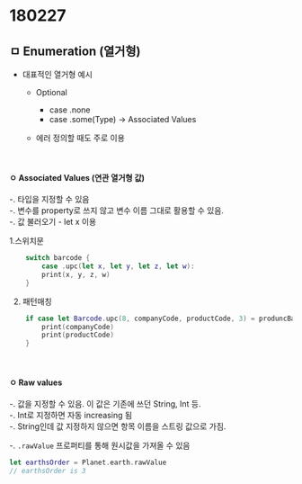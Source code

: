 # 180227
## ㅁ Enumeration (열거형)

- 대표적인 열거형 예시  
    - Optional  
        - case .none  
        - case .some(Type) -> Associated Values  

    - 에러 정의할 때도 주로 이용

<br>

#### ㅇ Associated Values (연관 열거형 값)
-. 타입을 지정할 수 있음  
-. 변수를 property로 쓰지 않고 변수 이름 그대로 활용할 수 있음.  
-. 값 불러오기 - let x 이용  

1.스위치문
```swift
    switch barcode {
        case .upc(let x, let y, let z, let w):
        print(x, y, z, w)
    }
```

2. 패턴매칭
```swift
    if case let Barcode.upc(8, companyCode, productCode, 3) = produncBarcode {
        print(companyCode)
        print(productCode)
    }
```

<br>

#### ㅇ Raw values
-. 값을 지정할 수 있음. 이 값은 기존에 쓰던 String, Int 등.  
-. Int로 지정하면 자동 increasing 됨  
-. String인데 값 지정하지 않으면 항목 이름을 스트링 값으로 가짐.  
  
  
-. `.rawValue` 프로퍼티를 통해 원시값을 가져올 수 있음  
```swift
let earthsOrder = Planet.earth.rawValue
// earthsOrder is 3
```